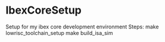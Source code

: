 # IbexCoreSetup
Setup for my ibex core development environment
Steps:
make lowrisc_toolchain_setup
make build_isa_sim
